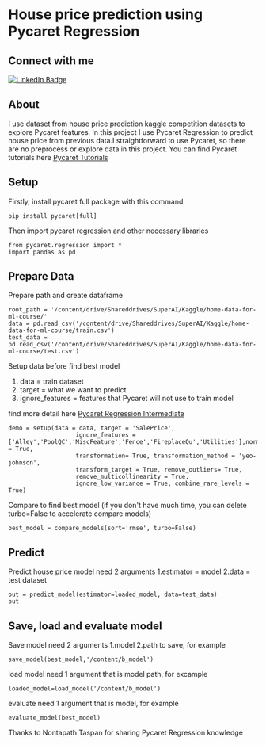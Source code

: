# House price prediction using Pycaret Regression
## Connect with me

<a href="https://www.linkedin.com/in/piyapadech/">
    <img src="https://img.shields.io/badge/LinkedIn-blue?style=for-the-badge&logo=linkedin&logoColor=white" alt="LinkedIn Badge"/>
</a>

## About
I use dataset from house price prediction kaggle competition datasets to explore Pycaret features. In this project I use Pycaret Regression to predict house price from previous data.I straightforward to use Pycaret, so there are no preprocess or explore data in this project. You can find Pycaret tutorials here <a href='https://pycaret.gitbook.io/docs/get-started/tutorials'>Pycaret Tutorials</a>

## Setup
Firstly, install pycaret full package with this command
```
pip install pycaret[full]
```
Then import pycaret regression and other necessary libraries  
```
from pycaret.regression import *
import pandas as pd
```
## Prepare Data
Prepare path and create dataframe
```
root_path = '/content/drive/Shareddrives/SuperAI/Kaggle/home-data-for-ml-course/'
data = pd.read_csv('/content/drive/Shareddrives/SuperAI/Kaggle/home-data-for-ml-course/train.csv')
test_data = pd.read_csv('/content/drive/Shareddrives/SuperAI/Kaggle/home-data-for-ml-course/test.csv')
```
Setup data before find best model
1. data = train dataset
2. target = what we want to predict
3. ignore_features = features that Pycaret will not use to train model

find more detail here <a href="https://github.com/pycaret/pycaret/blob/master/tutorials/Regression%20Tutorial%20Level%20Intermediate%20-%20REG102.ipynb">Pycaret Regression Intermediate</a>
```
demo = setup(data = data, target = 'SalePrice', 
                   ignore_features = ['Alley','PoolQC','MiscFeature','Fence','FireplaceQu','Utilities'],normalize = True,
                   transformation= True, transformation_method = 'yeo-johnson', 
                   transform_target = True, remove_outliers= True,
                   remove_multicollinearity = True,
                   ignore_low_variance = True, combine_rare_levels = True) 
```
Compare to find best model (if you don't have much time, you can delete turbo=False to accelerate compare models)
``` 
best_model = compare_models(sort='rmse', turbo=False)
```
## Predict
Predict house price model need 2 arguments 1.estimator = model 2.data = test dataset
```
out = predict_model(estimator=loaded_model, data=test_data)
out
```
## Save, load and evaluate model
Save model need 2 arguments 1.model 2.path to save, for example
```
save_model(best_model,'/content/b_model')
```
load model need 1 argument that is model path, for excample
```
loaded_model=load_model('/content/b_model')
```
evaluate need 1 argument that is model, for example
```
evaluate_model(best_model)
```

Thanks to Nontapath Taspan for sharing Pycaret Regression knowledge
